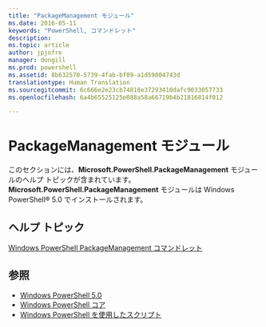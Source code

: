 ```yaml
---
title: "PackageManagement モジュール"
ms.date: 2016-05-11
keywords: "PowerShell, コマンドレット"
description: 
ms.topic: article
author: jpjofre
manager: dongill
ms.prod: powershell
ms.assetid: 8b632570-5739-4fab-bf09-a1d59004743d
translationtype: Human Translation
ms.sourcegitcommit: 6c666e2e23cb74818e37293410dafc9033057733
ms.openlocfilehash: 6a4b65525125e088a58a66719b4b21816814f012

---
```


# <a name="packagemanagement-module"></a>PackageManagement モジュール
このセクションには、**Microsoft.PowerShell.PackageManagement** モジュールのヘルプ トピックが含まれています。 **Microsoft.PowerShell.PackageManagement** モジュールは Windows PowerShell® 5.0 でインストールされます。

## <a name="help-topics"></a>ヘルプ トピック
[Windows PowerShell PackageManagement コマンドレット](http://technet.microsoft.com/library/dn890706(v=wps.640).aspx)

## <a name="see-also"></a>参照
- [Windows PowerShell 5.0](Windows-PowerShell-5.0.md)
- [Windows PowerShell コア](https://technet.microsoft.com/en-us/library/4b75f1e4-f327-48f3-92ab-bf5435094d41)
- [Windows PowerShell を使用したスクリプト](../../getting-started/fundamental/Scripting-with-Windows-PowerShell.md)




<!--HONumber=Nov16_HO4-->


